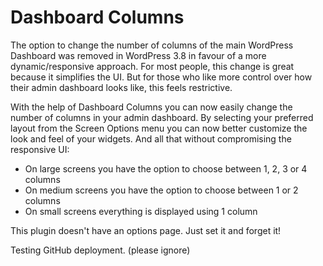 # Dashboard Columns

The option to change the number of columns of the main WordPress Dashboard was removed in WordPress 3.8 in favour of a more dynamic/responsive approach. For most people, this change is great because it simplifies the UI. But for those who like more control over how their admin dashboard looks like, this feels restrictive.

With the help of Dashboard Columns you can now easily change the number of columns in your admin dashboard. By selecting your preferred layout from the Screen Options menu you can now better customize the look and feel of your widgets. And all that without compromising the responsive UI:

- On large screens you have the option to choose between 1, 2, 3 or 4 columns
- On medium screens you have the option to choose between 1 or 2 columns
- On small screens everything is displayed using 1 column

This plugin doesn't have an options page. Just set it and forget it!

Testing GitHub deployment. (please ignore)
